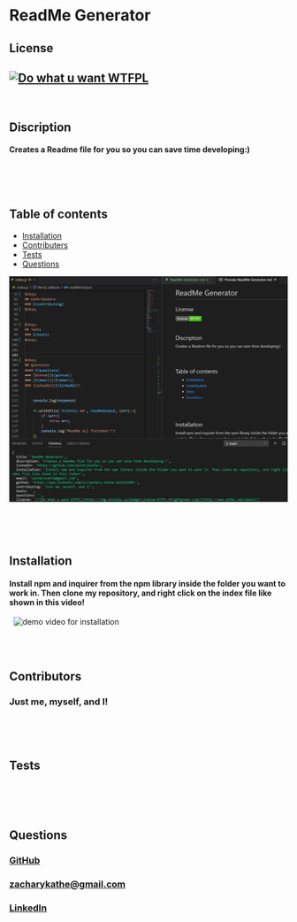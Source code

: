 # ReadMe Generator

## License
## [![Do what u want WTFPL](https://img.shields.io/badge/License-WTFPL-brightgreen.svg)](http://www.wtfpl.net/about/)
&nbsp;


## Discription
#### Creates a Readme file for you so you can save time developing:)
&nbsp;

&nbsp;
## Table of contents
* [Installation](#Installation)
* [Contributers](#Contributers)
* [Tests](#Tests)
* [Questions](#Questions)
&nbsp;

![cover photo of readMe](https://github.com/ZacharyKathe/README-Generator/blob/main/images/cover.JPG)

&nbsp;

&nbsp;
## Installation
#### Install npm and inquirer from the npm library inside the folder you want to work in. Then clone my repository, and right click on the index file like shown in this video!
&nbsp;
![demo video for installation](https://youtu.be/TaGD6UcqS4k)  
&nbsp;

&nbsp;
## Contributors
### Just me, myself, and I!
&nbsp;


&nbsp;
## Tests
### 
&nbsp;




&nbsp;
## Questions
#### 
### [GitHub](https://github.com/ZacharyKathe)
### [zacharykathe@gmail.com](zacharykathe@gmail.com)
### [LinkedIn](https://www.linkedin.com/in/zachary-kathe-621415189/)
